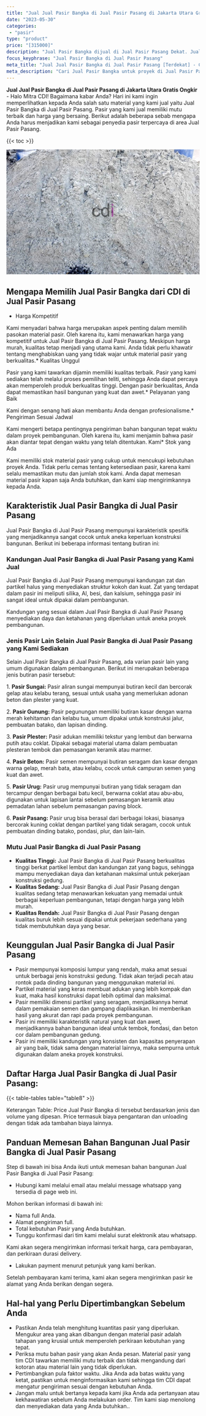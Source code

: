 ```yaml
---
title: "Jual Jual Pasir Bangka di Jual Pasir Pasang di Jakarta Utara Gratis Ongkir"
date: "2023-05-30"
categories:
 - "pasir"
type: "product"
price: "[315000]"
description: "Jual Pasir Bangka dijual di Jual Pasir Pasang Dekat. Jual Pasir Bangka ini sering dipakai dalam proyek konstruksi sebagai material adukan yang terpilih dan halus. Hubungi kami untuk informasi lebih lanjut."
focus_keyphrase: "Jual Pasir Bangka di Jual Pasir Pasang"
meta_title: "Jual Jual Pasir Bangka di Jual Pasir Pasang [Terdekat] - CDI"
meta_description: "Cari Jual Pasir Bangka untuk proyek di Jual Pasir Pasang? Kami menawarkan Jual Pasir Bangka berkualitas untuk bahan campuran. Dapatkan penawaran terbaik sekarang."
---
```


**Jual Jual Pasir Bangka di Jual Pasir Pasang di Jakarta Utara Gratis Ongkir** - Halo Mitra CDI! Bagaimana kabar Anda? Hari ini kami ingin memperlihatkan kepada Anda salah satu material yang kami jual yaitu Jual Pasir Bangka di Jual Pasir Pasang. Pasir yang kami jual memiliki mutu terbaik dan harga yang bersaing. Berikut adalah beberapa sebab mengapa Anda harus menjadikan kami sebagai penyedia pasir terpercaya di area Jual Pasir Pasang.

{{< toc >}}

![Jual Jual Pasir Bangka di Jual Pasir Pasang di Jakarta Utara Gratis Ongkir](/images/pasir/pasir-bangunan-03.jpg)

## Mengapa Memilih Jual Pasir Bangka dari CDI di Jual Pasir Pasang

*   Harga Kompetitif

Kami menyadari bahwa harga merupakan aspek penting dalam memilih pasokan material pasir. Oleh karena itu, kami menawarkan harga yang kompetitif untuk Jual Pasir Bangka di Jual Pasir Pasang. Meskipun harga murah, kualitas tetap menjadi yang utama kami. Anda tidak perlu khawatir tentang menghabiskan uang yang tidak wajar untuk material pasir yang berkualitas.*   Kualitas Unggul

Pasir yang kami tawarkan dijamin memiliki kualitas terbaik. Pasir yang kami sediakan telah melalui proses pemilihan teliti, sehingga Anda dapat percaya akan memperoleh produk berkualitas tinggi. Dengan pasir berkualitas, Anda dapat memastikan hasil bangunan yang kuat dan awet.*   Pelayanan yang Baik

Kami dengan senang hati akan membantu Anda dengan profesionalisme.*   Pengiriman Sesuai Jadwal

Kami mengerti betapa pentingnya pengiriman bahan bangunan tepat waktu dalam proyek pembangunan. Oleh karena itu, kami menjamin bahwa pasir akan diantar tepat dengan waktu yang telah ditentukan. Kami*   Stok yang Ada

Kami memiliki stok material pasir yang cukup untuk mencukupi kebutuhan proyek Anda. Tidak perlu cemas tentang ketersediaan pasir, karena kami selalu memastikan mutu dan jumlah stok kami. Anda dapat memesan material pasir kapan saja Anda butuhkan, dan kami siap mengirimkannya kepada Anda. 

## Karakteristik Jual Pasir Bangka di Jual Pasir Pasang

Jual Pasir Bangka di Jual Pasir Pasang mempunyai karakteristik spesifik yang menjadikannya sangat cocok untuk aneka keperluan konstruksi bangunan. Berikut ini beberapa informasi tentang butiran ini:

### Kandungan Jual Pasir Bangka di Jual Pasir Pasang yang Kami Jual

Jual Pasir Bangka di Jual Pasir Pasang mempunyai kandungan zat dan partikel halus yang menyediakan struktur kokoh dan kuat. Zat yang terdapat dalam pasir ini meliputi silika, Al, besi, dan kalsium, sehingga pasir ini sangat ideal untuk dipakai dalam pembangunan.

Kandungan yang sesuai dalam Jual Pasir Bangka di Jual Pasir Pasang menyediakan daya dan ketahanan yang diperlukan untuk aneka proyek pembangunan.

### Jenis Pasir Lain Selain Jual Pasir Bangka di Jual Pasir Pasang yang Kami Sediakan

Selain Jual Pasir Bangka di Jual Pasir Pasang, ada varian pasir lain yang umum digunakan dalam pembangunan. Berikut ini merupakan beberapa jenis butiran pasir tersebut:

1\.  **Pasir Sungai:** Pasir aliran sungai mempunyai butiran kecil dan bercorak gelap atau kelabu terang, sesuai untuk usaha yang memerlukan adonan beton dan plester yang kuat.

2\.  **Pasir Gunung:** Pasir pegunungan memiliki butiran kasar dengan warna merah kehitaman dan kelabu tua, umum dipakai untuk konstruksi jalur, pembuatan batako, dan lapisan dinding.

3\.  **Pasir Plester:** Pasir adukan memiliki tekstur yang lembut dan berwarna putih atau coklat. Dipakai sebagai material utama dalam pembuatan plesteran tembok dan pemasangan keramik atau marmer.

4\.  **Pasir Beton:** Pasir semen mempunyai butiran seragam dan kasar dengan warna gelap, merah bata, atau kelabu, cocok untuk campuran semen yang kuat dan awet.

5\.  **Pasir Urug:** Pasir urug mempunyai butiran yang tidak seragam dan tercampur dengan berbagai batu kecil, berwarna coklat atau abu-abu, digunakan untuk lapisan lantai sebelum pemasangan keramik atau pemadatan lahan sebelum pemasangan paving block.

6\.  **Pasir Pasang:** Pasir urug bisa berasal dari berbagai lokasi, biasanya bercorak kuning coklat dengan partikel yang tidak seragam, cocok untuk pembuatan dinding batako, pondasi, plur, dan lain-lain.

### Mutu Jual Pasir Bangka di Jual Pasir Pasang

*   **Kualitas Tinggi:** Jual Pasir Bangka di Jual Pasir Pasang berkualitas tinggi berkat partikel lembut dan kandungan zat yang bagus, sehingga mampu menyediakan daya dan ketahanan maksimal untuk pekerjaan konstruksi gedung.
*   **Kualitas Sedang:** Jual Pasir Bangka di Jual Pasir Pasang dengan kualitas sedang tetap menawarkan kekuatan yang memadai untuk berbagai keperluan pembangunan, tetapi dengan harga yang lebih murah.
*   **Kualitas Rendah:** Jual Pasir Bangka di Jual Pasir Pasang dengan kualitas buruk lebih sesuai dipakai untuk pekerjaan sederhana yang tidak membutuhkan daya yang besar.

## Keunggulan Jual Pasir Bangka di Jual Pasir Pasang

*   Pasir mempunyai komposisi lumpur yang rendah, maka amat sesuai untuk berbagai jenis konstruksi gedung. Tidak akan terjadi pecah atau rontok pada dinding bangunan yang menggunakan material ini.
*   Partikel material yang keras membuat adukan yang lebih kompak dan kuat, maka hasil konstruksi dapat lebih optimal dan maksimal.
*   Pasir memiliki dimensi partikel yang seragam, menjadikannya hemat dalam pemakaian semen dan gampang diaplikasikan. Ini memberikan hasil yang akurat dan rapi pada proyek pembangunan.
*   Pasir ini memiliki karakteristik natural yang kuat dan awet, menjadikannya bahan bangunan ideal untuk tembok, fondasi, dan beton cor dalam pembangunan gedung.
*   Pasir ini memiliki kandungan yang konsisten dan kapasitas penyerapan air yang baik, tidak sama dengan material lainnya, maka sempurna untuk digunakan dalam aneka proyek konstruksi.

## Daftar Harga Jual Pasir Bangka di Jual Pasir Pasang:

{{< table-tables table="table8" >}}

Keterangan Table: Price Jual Pasir Bangka di tersebut berdasarkan jenis dan volume yang dipesan. Price termasuk biaya pengantaran dan unloading dengan tidak ada tambahan biaya lainnya.

## Panduan Memesan Bahan Bangunan Jual Pasir Bangka di Jual Pasir Pasang

Step di bawah ini bisa Anda ikuti untuk memesan bahan bangunan Jual Pasir Bangka di Jual Pasir Pasang:

*   Hubungi kami melalui email atau melalui message whatsapp yang tersedia di page web ini.

Mohon berikan informasi di bawah ini:

*   Nama full Anda.
*   Alamat pengiriman full.
*   Total kebutuhan Pasir yang Anda butuhkan.
*   Tunggu konfirmasi dari tim kami melalui surat elektronik atau whatsapp.

Kami akan segera mengirimkan informasi terkait harga, cara pembayaran, dan perkiraan durasi delivery.
*   Lakukan payment menurut petunjuk yang kami berikan.

Setelah pembayaran kami terima, kami akan segera mengirimkan pasir ke alamat yang Anda berikan dengan segera.

## Hal-hal yang Perlu Dipertimbangkan Sebelum Anda

*   Pastikan Anda telah menghitung kuantitas pasir yang diperlukan. Mengukur area yang akan dibangun dengan material pasir adalah tahapan yang krusial untuk memperoleh perkiraan kebutuhan yang tepat.
*   Periksa mutu bahan pasir yang akan Anda pesan. Material pasir yang tim CDI tawarkan memiliki mutu terbaik dan tidak mengandung dari kotoran atau material lain yang tidak diperlukan.
*   Pertimbangkan pula faktor waktu. Jika Anda ada batas waktu yang ketat, pastikan untuk menginformasikan kami sehingga tim CDI dapat mengatur pengiriman sesuai dengan kebutuhan Anda.
*   Jangan malu untuk bertanya kepada kami jika Anda ada pertanyaan atau kekhawatiran sebelum Anda melakukan order. Tim kami siap menolong dan menyediakan data yang Anda butuhkan..